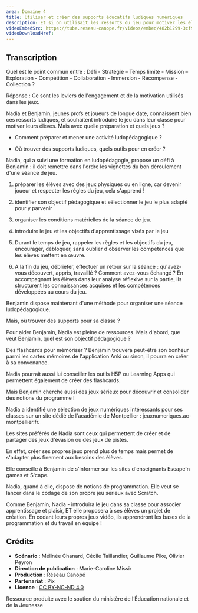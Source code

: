 ```yaml
---
area: Domaine 4
title: Utiliser et créer des supports éducatifs ludiques numériques
description: Et si on utilisait les ressorts du jeu pour motiver les élèves à apprendre. Comment préparer et mener une activité ludopédagogique ? Où trouver des supports ludiques, quels outils pour en créer ?
videoEmbedSrc: https://tube.reseau-canope.fr/videos/embed/482b1299-3cf9-48c3-9f1a-d1e97b4fd750
videoDownloadHref:
---
```


## Transcription

Quel est le point commun entre : Défi - Stratégie – Temps limité - Mission – Exploration - Compétition - Collaboration - Immersion - Récompense - Collection ?

Réponse : Ce sont les leviers de l'engagement et de la motivation utilisés dans les jeux.

Nadia et Benjamin, jeunes profs et joueurs de longue date, connaissent bien ces ressorts ludiques, et souhaitent introduire le jeu dans leur classe pour motiver leurs élèves. Mais avec quelle préparation et quels jeux ?

- Comment préparer et mener une activité ludopédagogique ?

- Où trouver des supports ludiques, quels outils pour en créer ?

Nadia, qui a suivi une formation en ludopédagogie, propose un défi à Benjamin : il doit remettre dans l'ordre les vignettes du bon déroulement d'une séance de jeu.

1) préparer les élèves avec des jeux physiques ou en ligne, car devenir joueur et respecter les règles du jeu, cela s'apprend !

2) identifier son objectif pédagogique et sélectionner le jeu le plus adapté pour y parvenir

3) organiser les conditions matérielles de la séance de jeu.

4) introduire le jeu et les objectifs d'apprentissage visés par le jeu

5) Durant le temps de jeu, rappeler les règles et les objectifs du jeu, encourager, débloquer, sans oublier d'observer les compétences que les élèves mettent en œuvre.

6) A la fin du jeu, débriefer, effectuer un retour sur la séance : qu'avez-vous découvert, appris, travaillé ? Comment avez-vous échangé ? En accompagnant les élèves dans leur analyse réflexive sur la partie, ils structurent les connaissances acquises et les compétences développées au cours du jeu.

Benjamin dispose maintenant d'une méthode pour organiser une séance ludopédagogique.

Mais, où trouver des supports pour sa classe ?

Pour aider Benjamin, Nadia est pleine de ressources. Mais d'abord, que veut Benjamin, quel est son objectif pédagogique ?

Des flashcards pour mémoriser ? Benjamin trouvera peut-être son bonheur parmi les cartes mémoires de l'application Anki ou sinon, il pourra en créer à sa convenance.

Nadia pourrait aussi lui conseiller les outils H5P ou Learning Apps qui permettent également de créer des flashcards.

Mais Benjamin cherche aussi des jeux sérieux pour découvrir et consolider des notions du programme !

Nadia a identifié une sélection de jeux numériques intéressants pour ses classes sur un site dédié de l'académie de Montpellier : jeuxnumeriques.ac-montpellier.fr.

Les sites préférés de Nadia sont ceux qui permettent de créer et de partager des jeux d'évasion ou des jeux de pistes.

En effet, créer ses propres jeux prend plus de temps mais permet de s'adapter plus finement aux besoins des élèves.

Elle conseille à Benjamin de s'informer sur les sites d'enseignants Escape'n games et S'cape.

Nadia, quand à elle, dispose de notions de programmation. Elle veut se lancer dans le codage de son propre jeu sérieux avec Scratch.

Comme Benjamin, Nadia - introduira le jeu dans sa classe pour associer apprentissage et plaisir, ET elle proposera à ses élèves un projet de création. En codant leurs propres jeux vidéo, ils apprendront les bases de la programmation et du travail en équipe !

## Crédits

- **Scénario** : Mélinée Chanard, Cécile Taillandier, Guillaume Pike, Olivier Peyron
- **Direction de publication** : Marie-Caroline Missir
- **Production** : Réseau Canopé
- **Partenariat** : Pix
- **Licence** : [CC BY-NC-ND 4.0](https://creativecommons.org/licenses/by-nc-nd/4.0/deed.fr)

Ressource produite avec le soutien du ministère de l’Éducation nationale et de la Jeunesse
